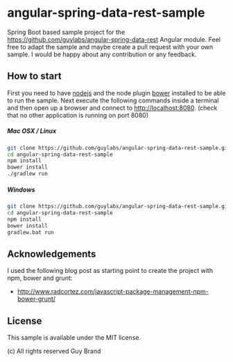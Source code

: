 angular-spring-data-rest-sample
===============================

Spring Boot based sample project for the https://github.com/guylabs/angular-spring-data-rest Angular module. Feel free to adapt the sample and maybe create a pull request with your own sample. I would be happy about any contribution or any feedback.

## How to start

First you need to have [nodejs](http://nodejs.org/) and the node plugin [bower](http://bower.io/) installed to be able to run the sample. Next execute the following commands inside a terminal and then open up a browser and connect to [http://localhost:8080](http://localhost:8080). (check that no other application is running on port 8080)

##### Mac OSX / Linux
```bash
git clone https://github.com/guylabs/angular-spring-data-rest-sample.git
cd angular-spring-data-rest-sample
npm install
bower install
./gradlew run
```
##### Windows
```bash
git clone https://github.com/guylabs/angular-spring-data-rest-sample.git
cd angular-spring-data-rest-sample
npm install
bower install
gradlew.bat run
```

## Acknowledgements

I used the following blog post as starting point to create the project with npm, bower and grunt:
* http://www.radcortez.com/javascript-package-management-npm-bower-grunt/

## License

This sample is available under the MIT license.

(c) All rights reserved Guy Brand
